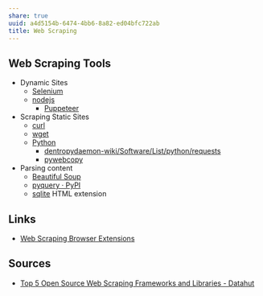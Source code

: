 ```yaml
---
share: true
uuid: a4d5154b-6474-4bb6-8a82-ed04bfc722ab
title: Web Scraping
---
```

## Web Scraping Tools
* Dynamic Sites
	* [Selenium](/56e3cca8-c586-4d84-8e61-4ceb272580d1)
	* [nodejs](/94377dc4-14fb-44cd-9892-4cf3cff78726)
		* [Puppeteer](/123312b8-2afa-4828-aacc-50ba34f2f86e)
* Scraping Static Sites
	* [curl](/912eb5e4-af7d-43c5-aa96-3c5254e63fe6)
	* [wget](/c5006247-3747-4a31-be2f-a5f3b70fcc9a)
	* [Python](/80428ac9-197a-4c70-9230-119cf9079782)
		* [dentropydaemon-wiki/Software/List/python/requests](/undefined)
		* [pywebcopy](/63d04b10-f4ad-4735-92c4-c18f93475977)
* Parsing content
	* [Beautiful Soup](/cc51fb6e-b726-4147-ad17-f3f59cc6b384)
	* [pyquery · PyPI](https://pypi.org/project/pyquery/)
	* [sqlite](/1a1ccc57-1ba3-4ba7-8db9-9eb945b88d85) HTML extension
## Links

* [Web Scraping Browser Extensions](/0140c7c3-1132-4be7-b39b-c64380c08ce1)

## Sources

* [Top 5 Open Source Web Scraping Frameworks and Libraries - Datahut](https://www.blog.datahut.co/post/top-5-open-source-web-scraping-frameworks-and-libraries)